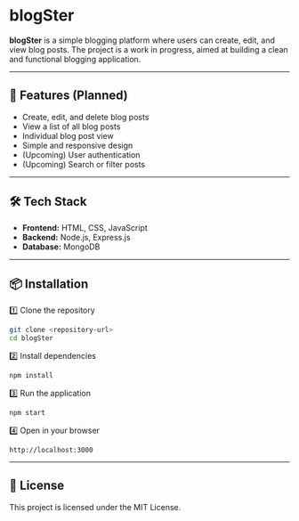 # blogSter

**blogSter** is a simple blogging platform where users can create, edit, and view blog posts. The project is a work in progress, aimed at building a clean and functional blogging application.

---

## 🚀 Features (Planned)

- Create, edit, and delete blog posts  
- View a list of all blog posts  
- Individual blog post view  
- Simple and responsive design  
- (Upcoming) User authentication  
- (Upcoming) Search or filter posts  

---

## 🛠 Tech Stack

- **Frontend:** HTML, CSS, JavaScript  
- **Backend:** Node.js, Express.js  
- **Database:** MongoDB  

---

## 📦 Installation

1️⃣ Clone the repository  
```bash
git clone <repository-url>
cd blogSter
````

2️⃣ Install dependencies

```bash
npm install
```

3️⃣ Run the application

```bash
npm start
```

4️⃣ Open in your browser

```
http://localhost:3000
```

---

## 📄 License

This project is licensed under the MIT License.
